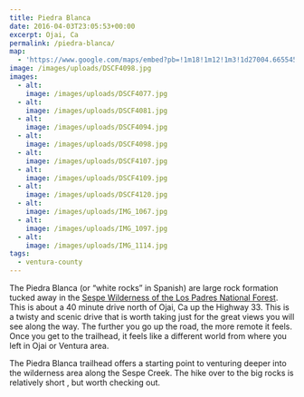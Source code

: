 ```yaml
---
title: Piedra Blanca
date: 2016-04-03T23:05:53+00:00
excerpt: Ojai, Ca
permalink: /piedra-blanca/
map:
  - 'https://www.google.com/maps/embed?pb=!1m18!1m12!1m3!1d27004.665545350534!2d-119.1821649611907!3d34.560168898239496!2m3!1f0!2f0!3f0!3m2!1i1024!2i768!4f13.1!3m3!1m2!1s0x80e9bc4975e6a3eb%3A0x35f7bf848306d349!2sPiedra+Blanca+Trailhead!5e1!3m2!1sen!2sus!4v1467000193392'
image: /images/uploads/DSCF4098.jpg
images:
  - alt: 
    image: /images/uploads/DSCF4077.jpg
  - alt: 
    image: /images/uploads/DSCF4081.jpg
  - alt: 
    image: /images/uploads/DSCF4094.jpg
  - alt: 
    image: /images/uploads/DSCF4098.jpg
  - alt: 
    image: /images/uploads/DSCF4107.jpg
  - alt: 
    image: /images/uploads/DSCF4109.jpg
  - alt: 
    image: /images/uploads/DSCF4120.jpg
  - alt: 
    image: /images/uploads/IMG_1067.jpg
  - alt: 
    image: /images/uploads/IMG_1097.jpg
  - alt: 
    image: /images/uploads/IMG_1114.jpg
tags:
  - ventura-county
---
```

The Piedra Blanca (or “white rocks” in Spanish) are large rock formation tucked away in the <a href="http://www.fs.usda.gov/recarea/lpnf/recreation/hiking/recarea/?recid=11058&amp;actid=50">Sespe Wilderness of the Los Padres National Forest</a>. This is about a 40 minute drive north of Ojai, Ca up the Highway 33. This is a twisty and scenic drive that is worth taking just for the great views you will see along the way. The further you go up the road, the more remote it feels. Once you get to the trailhead, it feels like a different world from where you left in Ojai or Ventura area.

The Piedra Blanca trailhead offers a starting point to venturing deeper into the wilderness area along the Sespe Creek. The hike over to the big rocks is relatively short , but worth checking out.
